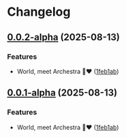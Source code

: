 # Changelog

## [0.0.2-alpha](https://github.com/archestra-ai/archestra/compare/mcp_server_docker_image-v0.0.1-alpha...mcp_server_docker_image-v0.0.2-alpha) (2025-08-13)


### Features

* World, meet Archestra 🤖❤️ ([1feb1ab](https://github.com/archestra-ai/archestra/commit/1feb1ab3f15faadcf76629fd0b034d3e78482df0))

## [0.0.1-alpha](https://github.com/archestra-ai/archestra/compare/mcp_server_docker_image-v0.0.0-alpha...mcp_server_docker_image-v0.0.1-alpha) (2025-08-13)


### Features

* World, meet Archestra 🤖❤️ ([1feb1ab](https://github.com/archestra-ai/archestra/commit/1feb1ab3f15faadcf76629fd0b034d3e78482df0))
